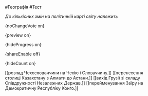 #Географія #Тест

*До кількісних змін на політичній карті світу належить*

{noChangeVote on}

{preview on}

{hideProgress on}

{shareEnable off}

{hideCount on}

[[розпад Чехословаччини на Чехію і Словаччину.]]
[[перенесення столиці Казахстану з Алмати до Астани.]]
[[вихід Грузії зі складу Співдружності Незалежних Держав.]]
[[перейменування Заїру на Демокритичну Республіку Конго.]]
